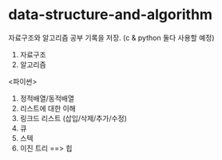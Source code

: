 # data-structure-and-algorithm
자료구조와 알고리즘 공부 기록을 저장.
(c & python 둘다 사용할 예정)



1. 자료구조
2. 알고리즘


<파이썬>
1. 정적배열/동적배열
2. 리스트에 대한 이해
3. 링크드 리스트 (삽입/삭제/추가/수정) 
4. 큐
5. 스텍
6. 이진 트리
==> 힙
